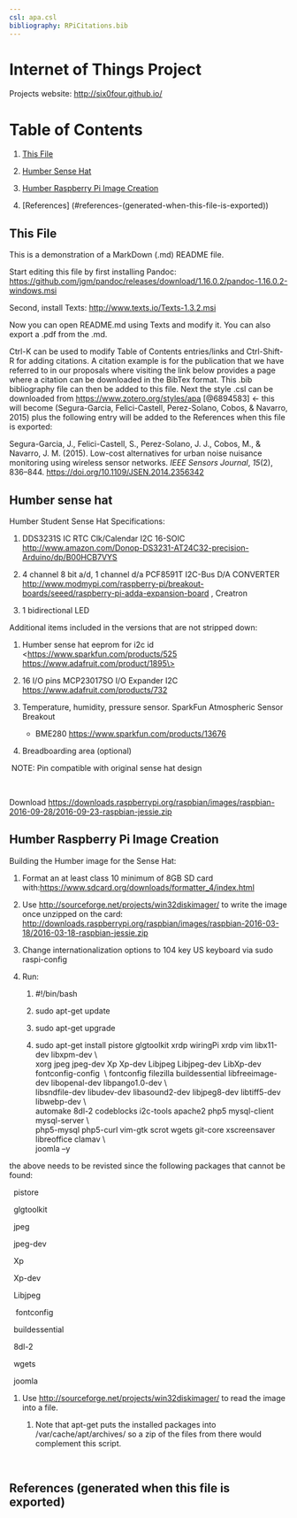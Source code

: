 ```yaml
---
csl: apa.csl
bibliography: RPiCitations.bib
---
```


Internet of Things Project
==========================

Projects website: http://six0four.github.io/

Table of Contents
=================

1.  [This File](#this-file)

2.  [Humber Sense Hat](#humber-sense-hat)

3.  [Humber Raspberry Pi Image Creation](#humber-raspberry-pi-image-creation)

4.  [References] (#references-(generated-when-this-file-is-exported))

This File
---------

This is a demonstration of a MarkDown (.md) README file.

Start editing this file by first installing Pandoc:
https://github.com/jgm/pandoc/releases/download/1.16.0.2/pandoc-1.16.0.2-windows.msi

Second, install Texts: http://www.texts.io/Texts-1.3.2.msi

Now you can open README.md using Texts and modify it. You can also export a .pdf
from the .md.

Ctrl-K can be used to modify Table of Contents entries/links and Ctrl-Shift-R
for adding citations. A citation example is for the publication that we have
referred to in our proposals where visiting the link below provides a page where
a citation can be downloaded in the BibTex format. This .bib bibliography file
can then be added to this file. Next the style .csl can be downloaded from
https://www.zotero.org/styles/apa [@6894583] \<- this will become
(Segura-Garcia, Felici-Castell, Perez-Solano, Cobos, & Navarro, 2015) plus the
following entry will be added to the References when this file is exported:

Segura-Garcia, J., Felici-Castell, S., Perez-Solano, J. J., Cobos, M., &
Navarro, J. M. (2015). Low-cost alternatives for urban noise nuisance monitoring
using wireless sensor networks. *IEEE Sensors Journal*, *15*(2), 836–844.
<https://doi.org/10.1109/JSEN.2014.2356342>

Humber sense hat
----------------

Humber Student Sense Hat Specifications:

1.  DDS3231S IC RTC Clk/Calendar I2C 16-SOIC
    <http://www.amazon.com/Donop-DS3231-AT24C32-precision-Arduino/dp/B00HCB7VYS>

2.  4 channel 8 bit a/d, 1 channel d/a PCF8591T I2C-Bus D/A CONVERTER
    <http://www.modmypi.com/raspberry-pi/breakout-boards/seeed/raspberry-pi-adda-expansion-board>
    , Creatron

3.  1 bidirectional LED

Additional items included in the versions that are not stripped down:

1.  Humber sense hat eeprom for i2c id \<https://www.sparkfun.com/products/525
    https://www.adafruit.com/product/1895\>

2.  16 I/O pins MCP23017SO I/O Expander I2C
    <https://www.adafruit.com/products/732>

3.  Temperature, humidity, pressure sensor. SparkFun Atmospheric Sensor Breakout

    -   BME280 <https://www.sparkfun.com/products/13676>

4.  Breadboarding area (optional)

 NOTE: Pin compatible with original sense hat design

 

Download
https://downloads.raspberrypi.org/raspbian/images/raspbian-2016-09-28/2016-09-23-raspbian-jessie.zip

Humber Raspberry Pi Image Creation
----------------------------------

Building the Humber image for the Sense Hat:

1.  Format an at least class 10 minimum of 8GB SD card
    with:<https://www.sdcard.org/downloads/formatter_4/index.html> 

2.  Use <http://sourceforge.net/projects/win32diskimager/> to write the image
    once unzipped on the card:
    <http://downloads.raspberrypi.org/raspbian/images/raspbian-2016-03-18/2016-03-18-raspbian-jessie.zip>

3.  Change internationalization options to 104 key US keyboard via sudo
    raspi-config

4.  Run:

    1.  \#!/bin/bash

    2.  sudo apt-get update

    3.  sudo apt-get upgrade

    4.  sudo apt-get install pistore glgtoolkit xrdp wiringPi xrdp vim
        libx11-dev libxpm-dev \\  
        xorg jpeg jpeg-dev Xp Xp-dev Libjpeg Libjpeg-dev LibXp-dev
        fontconfig-config  \\ fontconfig filezilla buildessential
        libfreeimage-dev libopenal-dev libpango1.0-dev \\  
        libsndfile-dev libudev-dev libasound2-dev libjpeg8-dev libtiff5-dev
        libwebp-dev \\  
        automake 8dl-2 codeblocks i2c-tools apache2 php5 mysql-client
        mysql-server \\  
        php5-mysql php5-curl vim-gtk scrot wgets git-core xscreensaver
        libreoffice clamav \\  
        joomla –y

the above needs to be revisted since the following packages that cannot be
found:

  pistore

  glgtoolkit

  jpeg

  jpeg-dev

  Xp

  Xp-dev

  Libjpeg

   fontconfig

  buildessential

  8dl-2

  wgets

  joomla

1.  Use <http://sourceforge.net/projects/win32diskimager/> to read the image
    into a file.

    1.  Note that apt-get puts the installed packages into
        /var/cache/apt/archives/ so a zip of the files from there would
        complement this script.

 

References (generated when this file is exported)
----------